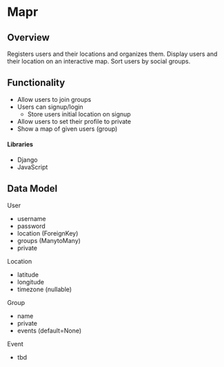 

# Mapr

## Overview
Registers users and their locations and organizes them. Display users and their location on an interactive map. Sort users by social groups.

## Functionality
- Allow users to join groups
- Users can signup/login
    - Store users initial location on signup
- Allow users to set their profile to private
- Show a map of given users (group)

#### Libraries
- Django
- JavaScript

## Data Model
User
- username
- password
- location (ForeignKey)
- groups (ManytoMany)
- private

Location
- latitude
- longitude
- timezone (nullable)

Group
- name
- private
- events (default=None)

Event
- tbd

